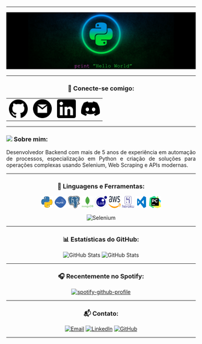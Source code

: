 -----

<div align="center">
  <img alt="Header" src="https://github.com/gitmonox/gitmonox/blob/main/img/monox.png?raw=true"/>
</div>

-----

<div align="center">

### 🌟 Conecte-se comigo:

<table>
<tr>
<td><a href="https://github.com/gitmonox" target="_blank"><img src="https://github.com/gitmonox/gitmonox/blob/main/img/github.png?raw=true" width="50px" height="50px"/></a></td>
<td><a href="mailto:brunotangerino03@gmail.com" target="_blank"><img src="https://github.com/gitmonox/gitmonox/blob/main/img/gmail.png?raw=true" width="50px" height="50px"/></a></td>
<td><a href="https://www.linkedin.com/in/bruno-tangerino/" target="_blank"><img src="https://github.com/gitmonox/gitmonox/blob/main/img/linkedin.png?raw=true" width="50px" height="50px"/></a></td>
<td><a href="https://discordapp.com/users/688016126247960594" target="_blank"><img src="https://github.com/gitmonox/gitmonox/blob/main/img/discord.png?raw=true" width="50px" height="50px"/></a></td>
</tr>
</table>

</div>

-----

### <img height="20" src="https://raw.githubusercontent.com/innng/innng/master/assets/soulgem-sayaka.gif"/> Sobre mim:

<div align="justify">
Desenvolvedor Backend com mais de 5 anos de experiência em automação de processos, especialização em Python e criação de soluções para operações complexas usando Selenium, Web Scraping e APIs modernas. 
</div>

-----

<div align="center">

### 🔧 Linguagens e Ferramentas:
<code><a href="https://www.python.org/" target="_blank"><img width="32" height="32" src="https://github.com/gitmonox/gitmonox/blob/main/img/python.png"/></a></code>
<code><a href="https://www.mysql.com/" target="_blank"><img width="32" height="32" src="https://github.com/gitmonox/gitmonox/blob/main/img/mysql.png"/></a></code>
<code><a href="https://www.postgresql.org/" target="_blank"><img width="32" height="32" src="https://github.com/gitmonox/gitmonox/blob/main/img/postgresql.png"/></a></code>
<code><a href="https://www.mongodb.com/pt-br" target="_blank"><img width="32" height="32" src="https://github.com/gitmonox/gitmonox/blob/main/img/mongodb.png"/></a></code>
<code><a href="https://www.lua.org/" target="_blank"><img width="32" height="32" src="https://github.com/gitmonox/gitmonox/blob/main/img/lua.png"/></a></code>
<code><a href="https://aws.amazon.com/pt/" target="_blank"><img width="32" height="32" src="https://github.com/gitmonox/gitmonox/blob/main/img/aws.svg"/></a></code>
<code><a href="https://www.heroku.com/" target="_blank"><img width="32" height="32" src="https://github.com/gitmonox/gitmonox/blob/main/img/heroku.png"/></a></code>
<code><a href="https://code.visualstudio.com/" target="_blank"><img width="32" height="32" src="https://github.com/gitmonox/gitmonox/blob/main/img/vs.png"/></a></code>
<code><a href="https://www.jetbrains.com/pt-br/pycharm/download/" target="_blank"><img width="32" height="32" src="https://github.com/gitmonox/gitmonox/blob/main/img/pc.png"/></a></code>

![Selenium](https://img.shields.io/badge/-selenium-%43B02A?style=for-the-badge&logo=selenium&logoColor=white)

</div>

-----

<div align="center">

### 📊 Estatísticas do GitHub:
<img alt="GitHub Stats" width="420px" src="http://github-profile-summary-cards.vercel.app/api/cards/profile-details?username=gitmonox&theme=github_dark"/>
<img alt="GitHub Stats" width="200px" src="http://github-profile-summary-cards.vercel.app/api/cards/stats?username=gitmonox&theme=github_dark"/>

</div>

-----

<div align="center">

### 🎧 Recentemente no Spotify:
[![spotify-github-profile](https://spotify-recently-played-readme.vercel.app/api?user=monoxstep&count=8)](https://spotify-recently-played-readme.vercel.app/api?user=monoxstep&count=8)

</div>

-----

<div align="center">

### 📬 Contato:
[![Email](https://img.shields.io/badge/Email-brunotangerino03%40gmail.com-red?style=for-the-badge)](mailto:brunotangerino03@gmail.com)
[![LinkedIn](https://img.shields.io/badge/LinkedIn-Bruno_Tangerino-blue?style=for-the-badge)](https://www.linkedin.com/in/bruno-tangerino/)
[![GitHub](https://img.shields.io/badge/GitHub-Gitmonox-blue?style=for-the-badge)](https://github.com/gitmonox)

</div>

-----
